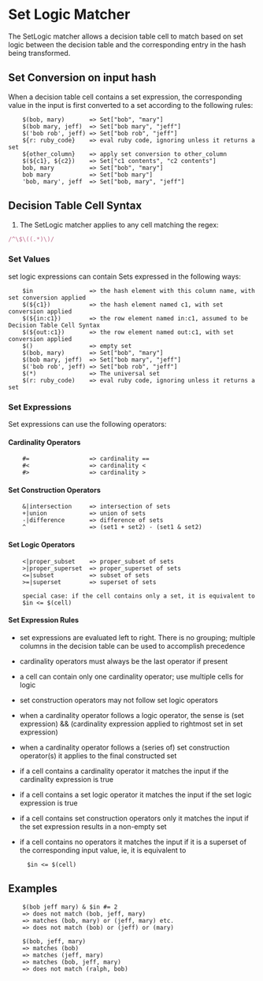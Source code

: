 # Set Logic Matcher

The SetLogic matcher allows a decision table cell to match based on set logic between the decision table and the corresponding entry in the hash being transformed.


## Set Conversion on input hash

When a decision table cell contains a set expression, the corresponding value in the input is first converted to a set according to the following rules:

        $(bob, mary)       => Set["bob", "mary"]
        $(bob mary, jeff)  => Set["bob mary", "jeff"]
        $('bob rob', jeff) => Set["bob rob", "jeff"]
        ${r: ruby_code}    => eval ruby code, ignoring unless it returns a set
        ${other_column}    => apply set conversion to other_column
        $(${c1}, ${c2})    => Set["c1 contents", "c2 contents"]
        bob, mary          => Set["bob", "mary"]
        bob mary           => Set["bob mary"]
        'bob, mary', jeff  => Set["bob, mary", "jeff"]

## Decision Table Cell Syntax

1. The SetLogic matcher applies to any cell matching the regex:

  ```ruby
  /^\$\((.*)\)/
  ```

### Set Values

set logic expressions can contain Sets expressed in the following ways:

        $in                => the hash element with this column name, with set conversion applied
        $(${c1})           => the hash element named c1, with set conversion applied
        $(${in:c1})        => the row element named in:c1, assumed to be Decision Table Cell Syntax
        $(${out:c1})       => the row element named out:c1, with set conversion applied
        $()                => empty set
        $(bob, mary)       => Set["bob", "mary"]
        $(bob mary, jeff)  => Set["bob mary", "jeff"]
        $('bob rob', jeff) => Set["bob rob", "jeff"]
        $(*)               => The universal set
        $(r: ruby_code)    => eval ruby code, ignoring unless it returns a set

### Set Expressions
Set expressions can use the following operators:

#### Cardinality Operators

        #=                 => cardinality ==
        #<                 => cardinality <
        #>                 => cardinality >

#### Set Construction Operators

        &|intersection     => intersection of sets
        +|union            => union of sets
        -|difference       => difference of sets
        ^                  => (set1 + set2) - (set1 & set2)

#### Set Logic Operators

        <|proper_subset    => proper_subset of sets
        >|proper_superset  => proper_superset of sets
        <=|subset          => subset of sets
        >=|superset        => superset of sets

        special case: if the cell contains only a set, it is equivalent to
        $in <= $(cell)

#### Set Expression Rules

* set expressions are evaluated left to right. There is no grouping; multiple columns in the decision table can be used to accomplish precedence
* cardinality operators must always be the last operator if present
* a cell can contain only one cardinality operator; use multiple cells for logic
* set construction operators may not follow set logic operators
* when a cardinality operator follows a logic operator, the sense is (set expression) && (cardinality expression applied to rightmost set in set expression)
* when a cardinality operator follows a (series of) set construction operator(s) it applies to the final constructed set
* if a cell contains a cardinality operator it matches the input if the cardinality expression is true
* if a cell contains a set logic operator it matches the input if the set logic expression is true
* if a cell contains set construction operators only it matches the input if the set expression results in a non-empty set
* if a cell contains no operators it matches the input if it is a superset of the corresponding input value, ie, it is equivalent to

        $in <= $(cell)

## Examples

        $(bob jeff mary) & $in #= 2
        => does not match (bob, jeff, mary)
        => matches (bob, mary) or (jeff, mary) etc.
        => does not match (bob) or (jeff) or (mary)

        $(bob, jeff, mary)
        => matches (bob)
        => matches (jeff, mary)
        => matches (bob, jeff, mary)
        => does not match (ralph, bob)

